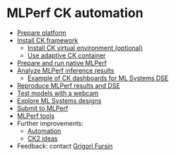 # MLPerf CK automation

* [Prepare platform](platform/README.md)
* [Install CK framework](tools/ck.md)
  * [Install CK virtual environment (optional)](tools/ck-venv.md)
  * [Use adaptive CK container](tools/ck-docker.md)
* [Prepare and run native MLPerf](tasks/README.md)
* [Analyze MLPerf inference results](results/README.md)
  * [Example of CK dashboards for ML Systems DSE](results/ck-dashboard.md)
* [Reproduce MLPerf results and DSE](reproduce/README.md)
* [Test models with a webcam](reproduce/demo-webcam-object-detection-x86-64.md)
* [Explore ML Systems designs](dse/README.md)
* [Submit to MLPerf](submit/README.md)
* [MLPerf tools](tools/README.md)
* Further improvements:
  * [Automation](tbd-automation.md)
  * [CK2 ideas](tbd-ck2.md)
* Feedback: contact [Grigori Fursin](https://cKnowledge.io/@gfursin)
